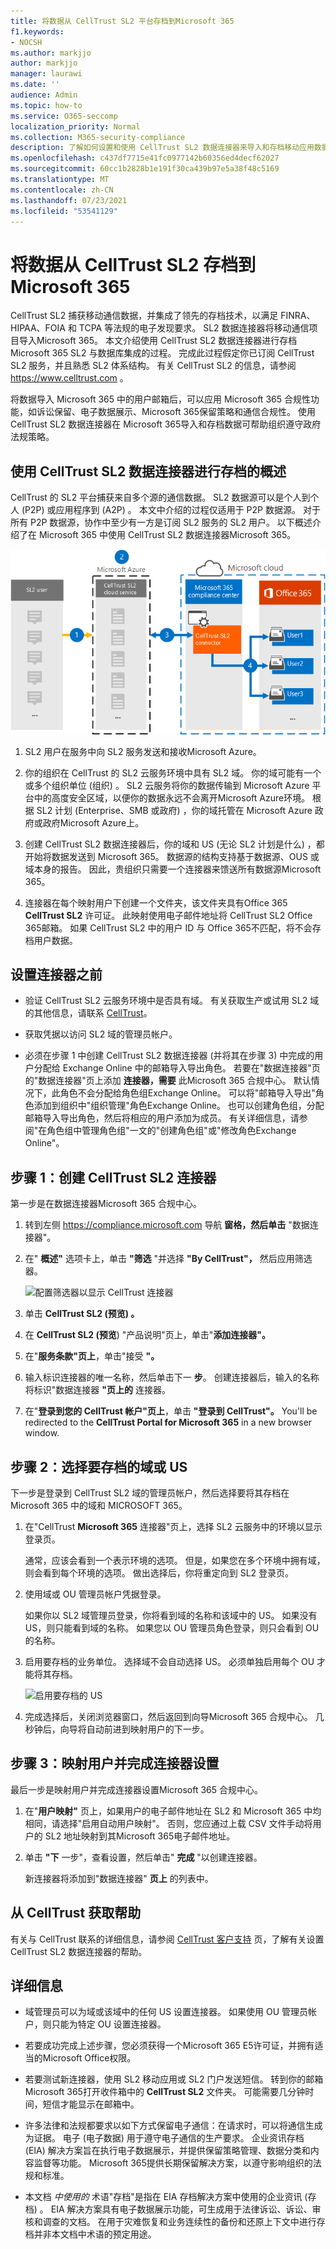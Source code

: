 ```yaml
---
title: 将数据从 CellTrust SL2 平台存档到Microsoft 365
f1.keywords:
- NOCSH
ms.author: markjjo
author: markjjo
manager: laurawi
ms.date: ''
audience: Admin
ms.topic: how-to
ms.service: O365-seccomp
localization_priority: Normal
ms.collection: M365-security-compliance
description: 了解如何设置和使用 CellTrust SL2 数据连接器来导入和存档移动应用数据。
ms.openlocfilehash: c437df7715e41fc0977142b60356ed4decf62027
ms.sourcegitcommit: 60cc1b2828b1e191f30ca439b97e5a38f48c5169
ms.translationtype: MT
ms.contentlocale: zh-CN
ms.lasthandoff: 07/23/2021
ms.locfileid: "53541129"
---
```

# <a name="archive-data-from-celltrust-sl2-to-microsoft-365"></a>将数据从 CellTrust SL2 存档到Microsoft 365

CellTrust SL2 捕获移动通信数据，并集成了领先的存档技术，以满足 FINRA、HIPAA、FOIA 和 TCPA 等法规的电子发现要求。 SL2 数据连接器将移动通信项目导入Microsoft 365。 本文介绍使用 CellTrust SL2 数据连接器进行存档Microsoft 365 SL2 与数据库集成的过程。 完成此过程假定你已订阅 CellTrust SL2 服务，并且熟悉 SL2 体系结构。 有关 CellTrust SL2 的信息，请参阅 <https://www.celltrust.com> 。

将数据导入 Microsoft 365 中的用户邮箱后，可以应用 Microsoft 365 合规性功能，如诉讼保留、电子数据展示、Microsoft 365保留策略和通信合规性。 使用 CellTrust SL2 数据连接器在 Microsoft 365导入和存档数据可帮助组织遵守政府法规策略。

## <a name="overview-of-archiving-with-the-celltrust-sl2-data-connector"></a>使用 CellTrust SL2 数据连接器进行存档的概述

CellTrust 的 SL2 平台捕获来自多个源的通信数据。 SL2 数据源可以是个人到个人 (P2P) 或应用程序到 (A2P) 。 本文中介绍的过程仅适用于 P2P 数据源。 对于所有 P2P 数据源，协作中至少有一方是订阅 SL2 服务的 SL2 用户。 以下概述介绍了在 Microsoft 365 中使用 CellTrust SL2 数据连接器Microsoft 365。

![CellTrust SL2 服务的存档工作流](../media/CellTrustSL2ConnectorWorkflow.png)

1. SL2 用户在服务中向 SL2 服务发送和接收Microsoft Azure。

2. 你的组织在 CellTrust 的 SL2 云服务环境中具有 SL2 域。 你的域可能有一个或多个组织单位 (组织) 。 SL2 云服务将你的数据传输到 Microsoft Azure 平台中的高度安全区域，以便你的数据永远不会离开Microsoft Azure环境。 根据 SL2 计划 (Enterprise、SMB 或政府) ，你的域托管在 Microsoft Azure 政府或政府Microsoft Azure上。

3. 创建 CellTrust SL2 数据连接器后，你的域和 US (无论 SL2 计划是什么) ，都开始将数据发送到 Microsoft 365。 数据源的结构支持基于数据源、OUS 或域本身的报告。 因此，贵组织只需要一个连接器来馈送所有数据源Microsoft 365。

4. 连接器在每个映射用户下创建一个文件夹，该文件夹具有Office 365 **CellTrust SL2** 许可证。 此映射使用电子邮件地址将 CellTrust SL2 Office 365邮箱。 如果 CellTrust SL2 中的用户 ID 与 Office 365不匹配，将不会存档用户数据。

## <a name="before-you-set-up-a-connector"></a>设置连接器之前

- 验证 CellTrust SL2 云服务环境中是否具有域。 有关获取生产或试用 SL2 域的其他信息，请联系 [CellTrust](https://www.celltrust.com/contact-us/#form)。

- 获取凭据以访问 SL2 域的管理员帐户。

- 必须在步骤 1 中创建 CellTrust SL2 数据连接器 (并将其在步骤 3) 中完成的用户分配给 Exchange Online 中的邮箱导入导出角色。 若要在"数据连接器"页的"数据连接器"页上添加 **连接器，需要** 此Microsoft 365 合规中心。 默认情况下，此角色不会分配给角色组Exchange Online。 可以将"邮箱导入导出"角色添加到组织中"组织管理"角色Exchange Online。 也可以创建角色组，分配邮箱导入导出角色，然后将相应的用户添加为成员。 有关详细信息，请参阅"在角色[](/Exchange/permissions-exo/role-groups#create-role-groups)组中管理角色组[](/Exchange/permissions-exo/role-groups#modify-role-groups)"一文的"创建角色组"或"修改角色Exchange Online"。

## <a name="step-1-create-a-celltrust-sl2-connector"></a>步骤 1：创建 CellTrust SL2 连接器

第一步是在数据连接器Microsoft 365 合规中心。

1. 转到左侧 <https://compliance.microsoft.com> 导航 **窗格，然后单击** "数据连接器"。

2. 在" **概述"** 选项卡上，单击 **"筛选** "并选择 **"By CellTrust"，** 然后应用筛选器。

   ![配置筛选器以显示 CellTrust 连接器](../media/DataConnectorsFilter.png)

3. 单击 **CellTrust SL2 (预览) 。**

4. 在 **CellTrust SL2 (预览**) "产品说明"页上，单击"**添加连接器"。**

5. 在"**服务条款"页上**，单击"接受 **"。**

6. 输入标识连接器的唯一名称，然后单击下一 **步**。 创建连接器后，输入的名称将标识"数据连接器 **"页上的** 连接器。

7. 在"**登录到您的 CellTrust 帐户"页上**，单击 **"登录到 CellTrust"。** You'll be redirected to the **CellTrust Portal for Microsoft 365** in a new browser window.

## <a name="step-2-select-the-domains-or-ous-to-archive"></a>步骤 2：选择要存档的域或 US

下一步是登录到 CellTrust SL2 域的管理员帐户，然后选择要将其存档在 Microsoft 365 中的域和 MICROSOFT 365。

1. 在"CellTrust **Microsoft 365** 连接器"页上，选择 SL2 云服务中的环境以显示登录页。

   通常，应该会看到一个表示环境的选项。 但是，如果您在多个环境中拥有域，则会看到每个环境的选项。 做出选择后，你将重定向到 SL2 登录页。

2. 使用域或 OU 管理员帐户凭据登录。

   如果你以 SL2 域管理员登录，你将看到域的名称和该域中的 US。 如果没有 US，则只能看到域的名称。 如果您以 OU 管理员角色登录，则只会看到 OU 的名称。

3. 启用要存档的业务单位。 选择域不会自动选择 US。 必须单独启用每个 OU 才能将其存档。

   ![启用要存档的 US](../media/EnableCellTrustOUs.png)

4. 完成选择后，关闭浏览器窗口，然后返回到向导Microsoft 365 合规中心。 几秒钟后，向导将自动前进到映射用户的下一步。

## <a name="step-3-map-users-and-complete-the-connector-setup"></a>步骤 3：映射用户并完成连接器设置

最后一步是映射用户并完成连接器设置Microsoft 365 合规中心。

1. 在"**用户映射"** 页上，如果用户的电子邮件地址在 SL2 和 Microsoft 365 中均相同，请选择"启用自动用户映射"。 否则，您应通过上载 CSV 文件手动将用户的 SL2 地址映射到其Microsoft 365电子邮件地址。

2. 单击 **"下** 一步"，查看设置，然后单击" **完成** "以创建连接器。

   新连接器将添加到"数据连接器" **页上** 的列表中。

## <a name="get-help-from-celltrust"></a>从 CellTrust 获取帮助

有关与 CellTrust 联系的详细信息，请参阅 [CellTrust 客户支持](https://www.celltrust.com/contact-us/#support) 页，了解有关设置 CellTrust SL2 数据连接器的帮助。

## <a name="more-information"></a>详细信息

- 域管理员可以为域或该域中的任何 US 设置连接器。 如果使用 OU 管理员帐户，则只能为特定 OU 设置连接器。

- 若要成功完成上述步骤，您必须获得一个Microsoft 365 E5许可证，并拥有适当的Microsoft Office权限。

- 若要测试新连接器，使用 SL2 移动应用或 SL2 门户发送短信。 转到你的邮箱Microsoft 365打开收件箱中的 **CellTrust SL2** 文件夹。 可能需要几分钟时间，短信才能显示在邮箱中。

- 许多法律和法规都要求以如下方式保留电子通信：在请求时，可以将通信生成为证据。 电子 (电子数据) 用于遵守电子通信的生产要求。 企业资讯存档 (EIA) 解决方案旨在执行电子数据展示，并提供保留策略管理、数据分类和内容监督等功能。 Microsoft 365提供长期保留解决方案，以遵守影响组织的法规和标准。

- 本文档 *中使用的* 术语"存档"是指在 EIA 存档解决方案中使用的企业资讯 (存档) 。 EIA 解决方案具有电子数据展示功能，可生成用于法律诉讼、诉讼、审核和调查的文档。 在用于灾难恢复和业务连续性的备份和还原上下文中进行存档并非本文档中术语的预定用途。
